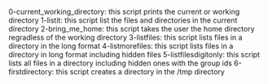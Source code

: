 0-current_working_directory: this script prints the current or working directory
1-listit: this script list the files and directories in the current directory
2-bring_me_home: this script takes the user the home directory regradless of the working directory
3-listfiles: this script lists files in a directory in the long format
4-listmorefiles: this script lists files in a directory in long format including hidden files
5-listfilesdigitonly: this script lists all files in a directory including hidden ones with the group ids
6-firstdirectory: this script creates a directory in the /tmp directory
